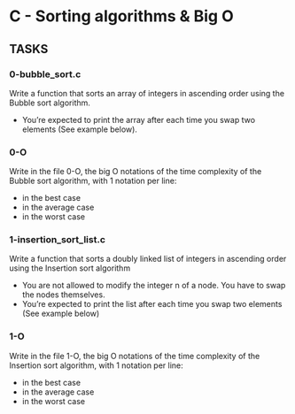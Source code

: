 # C - Sorting algorithms & Big O

## TASKS

### 0-bubble_sort.c
Write a function that sorts an array of integers in ascending order using the Bubble sort algorithm.
- You’re expected to print the array after each time you swap two elements (See example below).
### 0-O
Write in the file 0-O, the big O notations of the time complexity of the Bubble sort algorithm, with 1 notation per line:
- in the best case
- in the average case
- in the worst case

### 1-insertion_sort_list.c
Write a function that sorts a doubly linked list of integers in ascending order using the Insertion sort algorithm
- You are not allowed to modify the integer n of a node. You have to swap the nodes themselves.
- You’re expected to print the list after each time you swap two elements (See example below)
### 1-O
Write in the file 1-O, the big O notations of the time complexity of the Insertion sort algorithm, with 1 notation per line:
- in the best case
- in the average case
- in the worst case
